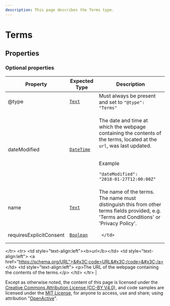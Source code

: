 ```yaml
---
description: This page describes the Terms type.
---
```


# Terms

## **Properties**

### **Optional properties**

| Property                | Expected Type                             | Description                                                                                                                                                                                                                                                                                                                                                                                               |
| ----------------------- | ----------------------------------------- | --------------------------------------------------------------------------------------------------------------------------------------------------------------------------------------------------------------------------------------------------------------------------------------------------------------------------------------------------------------------------------------------------------- |
| @type                   | [`Text`](https://schema.org/Text)         | Must always be present and set to `"@type": "Terms"`                                                                                                                                                                                                                                                                                                                                                      |
| dateModified            | [`DateTime`](https://schema.org/DateTime) | <p>The date and time at which the webpage containing the contents of the terms, located at the <code>url</code>, was last updated.</p><p><br>Example</p><p><code>"dateModified": "2018-01-27T12:00:00Z"</code></p>                                                                                                                                                                                        |
| name                    | [`Text`](https://schema.org/Text)         | The name of the terms. The name must distinguish this from other terms fields provided, e.g. 'Terms and Conditions' or 'Privacy Policy'.                                                                                                                                                                                                                                                                  |
| requiresExplicitConsent | [`Boolean`](https://schema.org/Boolean)   | <pre><code>  &#x3C;/td>
&#x3C;/tr>
&#x3C;tr>
  &#x3C;td style="text-align:left">&#x3C;b>url&#x3C;/b>&#x3C;/td>
  &#x3C;td style="text-align:left">
    &#x3C;a href="https://schema.org/URL">&#x3C;code>URL&#x3C;/code>&#x3C;/a>
  &#x3C;/td>
  &#x3C;td style="text-align:left">
    &#x3C;p>The URL of the webpage containing the contents of the terms.&#x3C;/p>
  &#x3C;/td>
&#x3C;/tr>
</code></pre> |

Except as otherwise noted, the content of this page is licensed under the [Creative Commons Attribution License (CC-BY V4.0)](https://creativecommons.org/licenses/by/4.0/), and code samples are licensed under the [MIT License](https://opensource.org/licenses/MIT), for anyone to access, use and share; using attribution "[OpenActive](https://www.openactive.io/)".
